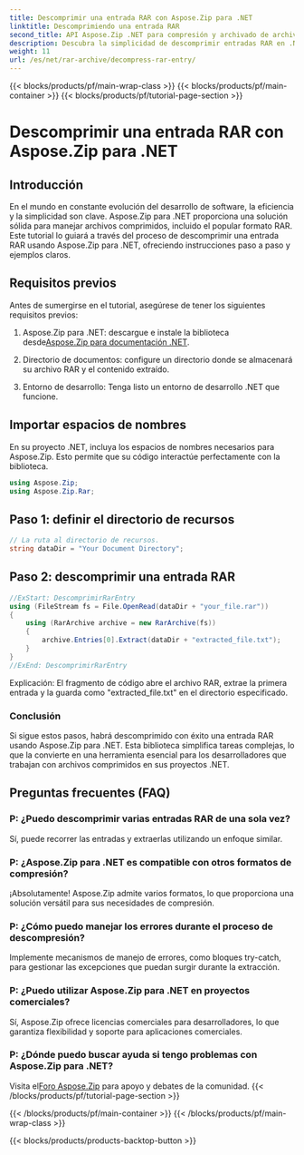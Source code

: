 ```yaml
---
title: Descomprimir una entrada RAR con Aspose.Zip para .NET
linktitle: Descomprimiendo una entrada RAR
second_title: API Aspose.Zip .NET para compresión y archivado de archivos
description: Descubra la simplicidad de descomprimir entradas RAR en .NET usando Aspose.Zip. Maneje archivos comprimidos sin esfuerzo con esta poderosa biblioteca.
weight: 11
url: /es/net/rar-archive/decompress-rar-entry/
---
```


{{< blocks/products/pf/main-wrap-class >}}
{{< blocks/products/pf/main-container >}}
{{< blocks/products/pf/tutorial-page-section >}}

# Descomprimir una entrada RAR con Aspose.Zip para .NET


## Introducción

En el mundo en constante evolución del desarrollo de software, la eficiencia y la simplicidad son clave. Aspose.Zip para .NET proporciona una solución sólida para manejar archivos comprimidos, incluido el popular formato RAR. Este tutorial lo guiará a través del proceso de descomprimir una entrada RAR usando Aspose.Zip para .NET, ofreciendo instrucciones paso a paso y ejemplos claros.

## Requisitos previos

Antes de sumergirse en el tutorial, asegúrese de tener los siguientes requisitos previos:

1.  Aspose.Zip para .NET: descargue e instale la biblioteca desde[Aspose.Zip para documentación .NET](https://reference.aspose.com/zip/net/).

2. Directorio de documentos: configure un directorio donde se almacenará su archivo RAR y el contenido extraído.

3. Entorno de desarrollo: Tenga listo un entorno de desarrollo .NET que funcione.

## Importar espacios de nombres

En su proyecto .NET, incluya los espacios de nombres necesarios para Aspose.Zip. Esto permite que su código interactúe perfectamente con la biblioteca.

```csharp
using Aspose.Zip;
using Aspose.Zip.Rar;
```

## Paso 1: definir el directorio de recursos

```csharp
// La ruta al directorio de recursos.
string dataDir = "Your Document Directory";
```

## Paso 2: descomprimir una entrada RAR

```csharp
//ExStart: DescomprimirRarEntry
using (FileStream fs = File.OpenRead(dataDir + "your_file.rar"))
{
    using (RarArchive archive = new RarArchive(fs))
    {
        archive.Entries[0].Extract(dataDir + "extracted_file.txt");
    }
}
//ExEnd: DescomprimirRarEntry
```

Explicación: El fragmento de código abre el archivo RAR, extrae la primera entrada y la guarda como "extracted_file.txt" en el directorio especificado.

### Conclusión

Si sigue estos pasos, habrá descomprimido con éxito una entrada RAR usando Aspose.Zip para .NET. Esta biblioteca simplifica tareas complejas, lo que la convierte en una herramienta esencial para los desarrolladores que trabajan con archivos comprimidos en sus proyectos .NET.

## Preguntas frecuentes (FAQ)

### P: ¿Puedo descomprimir varias entradas RAR de una sola vez?
Sí, puede recorrer las entradas y extraerlas utilizando un enfoque similar.

### P: ¿Aspose.Zip para .NET es compatible con otros formatos de compresión?
¡Absolutamente! Aspose.Zip admite varios formatos, lo que proporciona una solución versátil para sus necesidades de compresión.

### P: ¿Cómo puedo manejar los errores durante el proceso de descompresión?
Implemente mecanismos de manejo de errores, como bloques try-catch, para gestionar las excepciones que puedan surgir durante la extracción.

### P: ¿Puedo utilizar Aspose.Zip para .NET en proyectos comerciales?
Sí, Aspose.Zip ofrece licencias comerciales para desarrolladores, lo que garantiza flexibilidad y soporte para aplicaciones comerciales.

### P: ¿Dónde puedo buscar ayuda si tengo problemas con Aspose.Zip para .NET?
 Visita el[Foro Aspose.Zip](https://forum.aspose.com/c/zip/37) para apoyo y debates de la comunidad.
{{< /blocks/products/pf/tutorial-page-section >}}

{{< /blocks/products/pf/main-container >}}
{{< /blocks/products/pf/main-wrap-class >}}

{{< blocks/products/products-backtop-button >}}
